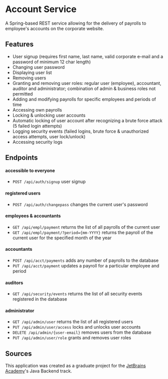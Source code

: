 # Account Service
A Spring-based REST service allowing for the delivery of payrolls to employee's accounts on the corporate website.

## Features
* User signup (requires first name, last name, valid corporate e-mail and a password of minimum 12 char length)
* Changing user password
* Displaying user list
* Removing users 
* Granting and removing user roles: regular user (employee), accountant, auditor and administrator; combination of admin & business roles not permitted
* Adding and modifying payrolls for specific employees and periods of time 
* Accessing own payrolls 
* Locking & unlocking user accounts
* Automatic locking of user account after recognizing a brute force attack (5 failed login attempts)
* Logging security events (failed logins, brute force & unauthorized access attempts, user lock/unlock)
* Accessing security logs

## Endpoints
#### accessible to everyone
* ```POST /api/auth/signup``` user signup 
#### registered users
* ```POST /api/auth/changepass``` changes the current user's password
#### employees & accountants
* ```GET /api/empl/payment``` returns the list of all payrolls of the current user
* ```GET /api/empl/payment/?period={mm-YYYY}``` returns the payroll of the current user for the specified month of the year
#### accountants
* ```POST /api/acct/payments``` adds any number of payrolls to the database
* ```PUT /api/acct/payment``` updates a payroll for a particular employee and period
#### auditors
* ```GET /api/security/events``` returns the list of all security events registered in the database
#### administrator
* ```GET /api/admin/user``` returns the list of all registered users 
* ```PUT /api/admin/user/access``` locks and unlocks user accounts
* ```DELETE /api/admin/{user-email}``` removes users from the database
* ```PUT /api/admin/user/role``` grants and removes user roles 

## Sources
This application was created as a graduate project for the [JetBrains Academy](https://www.jetbrains.com/academy/)'s Java Backend track.

